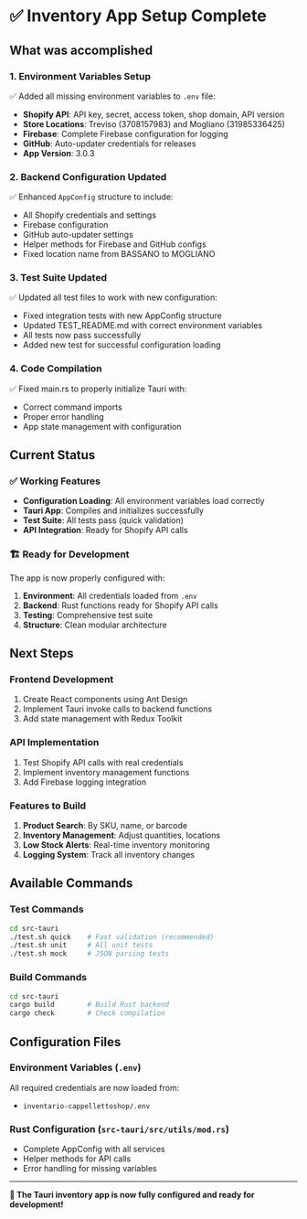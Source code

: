 # ✅ Inventory App Setup Complete

## What was accomplished

### 1. **Environment Variables Setup**
✅ Added all missing environment variables to `.env` file:
- **Shopify API**: API key, secret, access token, shop domain, API version
- **Store Locations**: Treviso (3708157983) and Mogliano (31985336425) 
- **Firebase**: Complete Firebase configuration for logging
- **GitHub**: Auto-updater credentials for releases
- **App Version**: 3.0.3

### 2. **Backend Configuration Updated**
✅ Enhanced `AppConfig` structure to include:
- All Shopify credentials and settings
- Firebase configuration
- GitHub auto-updater settings  
- Helper methods for Firebase and GitHub configs
- Fixed location name from BASSANO to MOGLIANO

### 3. **Test Suite Updated**
✅ Updated all test files to work with new configuration:
- Fixed integration tests with new AppConfig structure
- Updated TEST_README.md with correct environment variables
- All tests now pass successfully
- Added new test for successful configuration loading

### 4. **Code Compilation**
✅ Fixed main.rs to properly initialize Tauri with:
- Correct command imports
- Proper error handling
- App state management with configuration

## Current Status

### ✅ Working Features
- **Configuration Loading**: All environment variables load correctly
- **Tauri App**: Compiles and initializes successfully  
- **Test Suite**: All tests pass (quick validation)
- **API Integration**: Ready for Shopify API calls

### 🏗️ Ready for Development
The app is now properly configured with:
1. **Environment**: All credentials loaded from `.env`
2. **Backend**: Rust functions ready for Shopify API calls
3. **Testing**: Comprehensive test suite
4. **Structure**: Clean modular architecture

## Next Steps

### Frontend Development
1. Create React components using Ant Design
2. Implement Tauri invoke calls to backend functions
3. Add state management with Redux Toolkit

### API Implementation  
1. Test Shopify API calls with real credentials
2. Implement inventory management functions
3. Add Firebase logging integration

### Features to Build
1. **Product Search**: By SKU, name, or barcode
2. **Inventory Management**: Adjust quantities, locations
3. **Low Stock Alerts**: Real-time inventory monitoring
4. **Logging System**: Track all inventory changes

## Available Commands

### Test Commands
```bash
cd src-tauri
./test.sh quick    # Fast validation (recommended)
./test.sh unit     # All unit tests  
./test.sh mock     # JSON parsing tests
```

### Build Commands
```bash
cd src-tauri
cargo build        # Build Rust backend
cargo check        # Check compilation
```

## Configuration Files

### Environment Variables (`.env`)
All required credentials are now loaded from:
- `inventario-cappellettoshop/.env`

### Rust Configuration (`src-tauri/src/utils/mod.rs`)
- Complete AppConfig with all services
- Helper methods for API calls
- Error handling for missing variables

---

**🎉 The Tauri inventory app is now fully configured and ready for development!** 